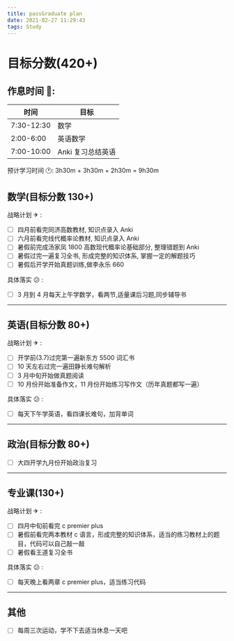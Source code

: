 ```yaml
---
title: passGraduate plan
date: 2021-02-27 11:29:43
tags: Study
---
```


# 目标分数(420+)

## 作息时间 📅:

| 时间       | 目标              |
| ---------- | ----------------- |
| 7:30-12:30 | 数学              |
| 2:00-6:00  | 英语数学          |
| 7:00-10:00 | Anki 复习总结英语 |

预计学习时间 🕐: 3h30m + 3h30m + 2h30m = 9h30m

## 数学(目标分数 130+)

战略计划 ✈ :

- [ ] 四月前看完同济高数教材, 知识点录入 Anki
- [ ] 六月前看完线代概率论教材, 知识点录入 Anki
- [ ] 暑假前完成汤家凤 1800 高数现代概率论基础部分, 整理错题到 Anki
- [ ] 暑假过完一遍复习全书, 形成完整的知识体系, 掌握一定的解题技巧
- [ ] 暑假后开学开始真题训练,做李永乐 660

具体落实 😕 :

- [ ] 3 月到 4 月每天上午学数学，看两节,适量课后习题,同步辅导书

---

## 英语(目标分数 80+)

战略计划 ✈ :

- [ ] 开学前(3.7)过完第一遍新东方 5500 词汇书
- [ ] 10 天左右过完一遍田静长难句解析
- [ ] 3 月中旬开始做真题阅读
- [ ] 10 月份开始准备作文，11 月份开始练习写作文（历年真题都写一遍）

具体落实 😕 :

- [ ] 每天下午学英语，看四课长难句，加背单词

---

## 政治(目标分数 80+)

- [ ] 大四开学九月份开始政治复习

---

## 专业课(130+)

战略计划 ✈ :

- [ ] 四月中旬前看完 c premier plus
- [ ] 暑假前看完两本教材 c 语言，形成完整的知识体系，适当的练习教材上的题目，代码可以自己敲一敲
- [ ] 暑假看王道复习全书

具体落实 😕 :

- [ ] 每天晚上看两章 c premier plus，适当练习代码

---

## 其他

- [ ] 每周三次运动，学不下去适当休息一天吧
